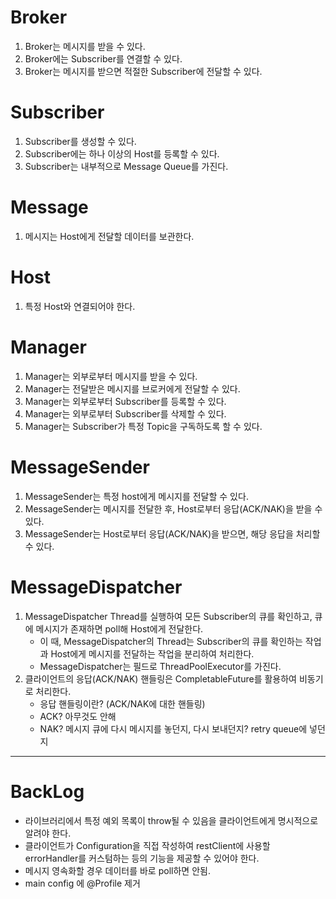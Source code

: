 # Broker

1. Broker는 메시지를 받을 수 있다.
2. Broker에는 Subscriber를 연결할 수 있다.
2. Broker는 메시지를 받으면 적절한 Subscriber에 전달할 수 있다.

# Subscriber

1. Subscriber를 생성할 수 있다.
2. Subscriber에는 하나 이상의 Host를 등록할 수 있다.
3. Subscriber는 내부적으로 Message Queue를 가진다.

# Message

1. 메시지는 Host에게 전달할 데이터를 보관한다.

# Host

1. 특정 Host와 연결되어야 한다.

# Manager

1. Manager는 외부로부터 메시지를 받을 수 있다.
2. Manager는 전달받은 메시지를 브로커에게 전달할 수 있다.
3. Manager는 외부로부터 Subscriber를 등록할 수 있다.
4. Manager는 외부로부터 Subscriber를 삭제할 수 있다.
5. Manager는 Subscriber가 특정 Topic을 구독하도록 할 수 있다.

# MessageSender

1. MessageSender는 특정 host에게 메시지를 전달할 수 있다.
2. MessageSender는 메시지를 전달한 후, Host로부터 응답(ACK/NAK)을 받을 수 있다.
3. MessageSender는 Host로부터 응답(ACK/NAK)을 받으면, 해당 응답을 처리할 수 있다.

# MessageDispatcher

1. MessageDispatcher Thread를 실행하여 모든 Subscriber의 큐를 확인하고, 큐에 메시지가 존재하면 poll해 Host에게 전달한다.
    - 이 때, MessageDispatcher의 Thread는 Subscriber의 큐를 확인하는 작업과 Host에게 메시지를 전달하는 작업을 분리하여 처리한다.
    - MessageDispatcher는 필드로 ThreadPoolExecutor를 가진다.
2. 클라이언트의 응답(ACK/NAK) 핸들링은 CompletableFuture를 활용하여 비동기로 처리한다.
    - 응답 핸들링이란? (ACK/NAK에 대한 핸들링)
    - ACK? 아무것도 안해
    - NAK? 메시지 큐에 다시 메시지를 놓던지, 다시 보내던지? retry queue에 넣던지

---

# BackLog

- 라이브러리에서 특정 예외 목록이 throw될 수 있음을 클라이언트에게 명시적으로 알려야 한다.
- 클라이언트가 Configuration을 직접 작성하여 restClient에 사용할 errorHandler를 커스텀하는 등의 기능을 제공할 수 있어야 한다.
- 메시지 영속화할 경우 데이터를 바로 poll하면 안됨.
- main config 에 @Profile 제거
